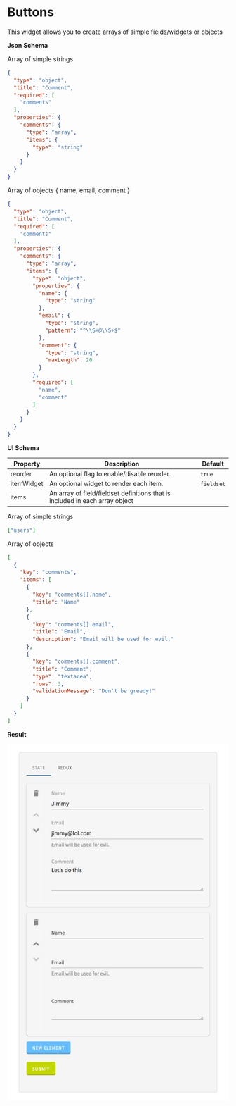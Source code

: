 # Buttons

This widget allows you to create arrays of simple fields/widgets or objects

**Json Schema**

Array of simple strings

```json
{
  "type": "object",
  "title": "Comment",
  "required": [
    "comments"
  ],
  "properties": {
    "comments": {
      "type": "array",
      "items": {
        "type": "string"
      }
    }
  }
}
```


Array of objects { name, email, comment }

```json
{
  "type": "object",
  "title": "Comment",
  "required": [
    "comments"
  ],
  "properties": {
    "comments": {
      "type": "array",
      "items": {
        "type": "object",
        "properties": {
          "name": {
            "type": "string"
          },
          "email": {
            "type": "string",
            "pattern": "^\\S+@\\S+$"
          },
          "comment": {
            "type": "string",
            "maxLength": 20
          }
        },
        "required": [
          "name",
          "comment"
        ]
      }
    }
  }
}
```

**UI Schema**

| Property | Description | Default |
|---|---|---|
| reorder | An optional flag to enable/disable reorder. | `true` |
| itemWidget | An optional widget to render each item. | `fieldset` |
| items | An array of field/fieldset definitions that is included in each array object |  |

Array of simple strings

```json
["users"]
```

Array of objects

```json
[
  {
    "key": "comments",
    "items": [
      {
        "key": "comments[].name",
        "title": "Name"
      },
      {
        "key": "comments[].email",
        "title": "Email",
        "description": "Email will be used for evil."
      },
      {
        "key": "comments[].comment",
        "title": "Comment",
        "type": "textarea",
        "rows": 3,
        "validationMessage": "Don't be greedy!"
      }
    ]
  }
]
```

**Result**

![Array](screenshot.jpg)
